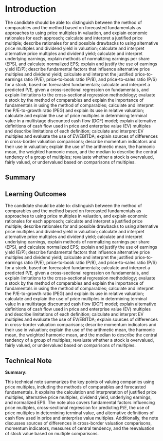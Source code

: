 # Introduction

The candidate should be able to: distinguish between the method of comparables and the method based on forecasted fundamentals as approaches to using price multiples in valuation, and explain economic rationales for each approach; calculate and interpret a justified price multiple; describe rationales for and possible drawbacks to using alternative price multiples and dividend yield in valuation; calculate and interpret alternative price multiples and dividend yield; calculate and interpret underlying earnings, explain methods of normalizing earnings per share (EPS), and calculate normalized EPS; explain and justify the use of earnings yield (E/P); describe fundamental factors that influence alternative price multiples and dividend yield; calculate and interpret the justified price-to-earnings ratio (P/E), price-to-book ratio (P/B), and price-to-sales ratio (P/S) for a stock, based on forecasted fundamentals; calculate and interpret a predicted P/E, given a cross-sectional regression on fundamentals, and explain limitations to the cross-sectional regression methodology; evaluate a stock by the method of comparables and explain the importance of fundamentals in using the method of comparables; calculate and interpret the P/E-to-growth ratio (PEG) and explain its use in relative valuation; calculate and explain the use of price multiples in determining terminal value in a multistage discounted cash flow (DCF) model; explain alternative definitions of cash flow used in price and enterprise value (EV) multiples and describe limitations of each definition; calculate and interpret EV multiples and evaluate the use of EV/EBITDA; explain sources of differences in cross-border valuation comparisons; describe momentum indicators and their use in valuation; explain the use of the arithmetic mean, the harmonic mean, the weighted harmonic mean, and the median to describe the central tendency of a group of multiples; revaluate whether a stock is overvalued, fairly valued, or undervalued based on comparisons of multiples.

## Summary



## Learning Outcomes

The candidate should be able to: distinguish between the method of comparables and the method based on forecasted fundamentals as approaches to using price multiples in valuation, and explain economic rationales for each approach; calculate and interpret a justified price multiple; describe rationales for and possible drawbacks to using alternative price multiples and dividend yield in valuation; calculate and interpret alternative price multiples and dividend yield; calculate and interpret underlying earnings, explain methods of normalizing earnings per share (EPS), and calculate normalized EPS; explain and justify the use of earnings yield (E/P); describe fundamental factors that influence alternative price multiples and dividend yield; calculate and interpret the justified price-to-earnings ratio (P/E), price-to-book ratio (P/B), and price-to-sales ratio (P/S) for a stock, based on forecasted fundamentals; calculate and interpret a predicted P/E, given a cross-sectional regression on fundamentals, and explain limitations to the cross-sectional regression methodology; evaluate a stock by the method of comparables and explain the importance of fundamentals in using the method of comparables; calculate and interpret the P/E-to-growth ratio (PEG) and explain its use in relative valuation; calculate and explain the use of price multiples in determining terminal value in a multistage discounted cash flow (DCF) model; explain alternative definitions of cash flow used in price and enterprise value (EV) multiples and describe limitations of each definition; calculate and interpret EV multiples and evaluate the use of EV/EBITDA; explain sources of differences in cross-border valuation comparisons; describe momentum indicators and their use in valuation; explain the use of the arithmetic mean, the harmonic mean, the weighted harmonic mean, and the median to describe the central tendency of a group of multiples; revaluate whether a stock is overvalued, fairly valued, or undervalued based on comparisons of multiples.

## Technical Note

**Summary:**

This technical note summarizes the key points of valuing companies using price multiples, including the methods of comparables and forecasted fundamentals. It explains the calculation and interpretation of justified price multiples, alternative price multiples, dividend yield, underlying earnings, and normalized EPS. The note also covers fundamental factors influencing price multiples, cross-sectional regression for predicting P/E, the use of price multiples in determining terminal value, and alternative definitions of cash flow used in price and enterprise value multiples. Additionally, the note discusses sources of differences in cross-border valuation comparisons, momentum indicators, measures of central tendency, and the reevaluation of stock value based on multiple comparisons.